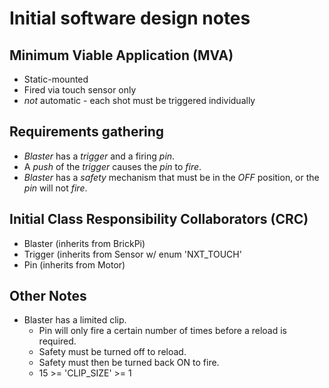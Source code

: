 # Initial software design notes
## Minimum Viable Application (MVA)
- Static-mounted
- Fired via touch sensor only
- *not* automatic - each shot must be triggered individually

## Requirements gathering
- *Blaster* has a *trigger* and a firing *pin*.
- A *push* of the *trigger* causes the *pin* to *fire*.
- *Blaster* has a *safety* mechanism that must be in the *OFF* position, or the *pin* will not *fire*.

## Initial Class Responsibility Collaborators (CRC)
- Blaster (inherits from BrickPi)
- Trigger (inherits from Sensor w/ enum 'NXT_TOUCH'
- Pin (inherits from Motor)

## Other Notes
- Blaster has a limited clip.
  - Pin will only fire a certain number of times before a reload is required.
  - Safety must be turned off to reload.
  - Safety must then be turned back ON to fire.
  - 15 >= 'CLIP_SIZE' >= 1
